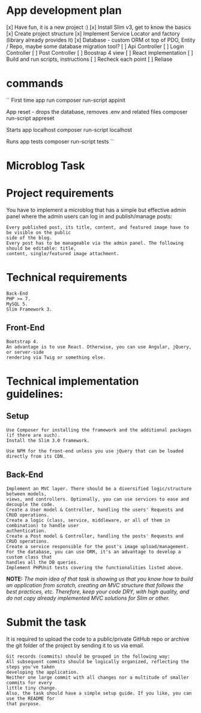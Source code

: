 # App development plan
[x] Have fun, it is a new project :)
[x] Install Slim v3, get to know the basics
[x] Create project structure
[x] Implement Service Locator and factory (library already provides it)
[x] Database - custom ORM ot top of PDO, Entity / Repo, maybe some database migration tool?
[ ] Api Controller
[ ] Login Controller
[ ] Post Controller
[ ] Boostrap 4 view
[ ] React implementation
[ ] Build and run scripts, instructions
[ ] Recheck each point
[ ] Reliase

# commands
``
First time app run
composer run-script appinit

App reset - drops the database, removes .env and related files
composer run-script appreset

Starts app localhost
composer run-script localhost

Runs app tests
composer run-script tests
``

# Microblog Task

# Project requirements

You have to implement a microblog that has a simple but effective admin panel where the admin
users can log in and publish/manage posts:

```
Every published post, its title, content, and featured image have to be visible on the public
side of the blog.
Every post has to be manageable via the admin panel. The following should be editable: title,
content, single/featured image attachment.
```
# Technical requirements

```
Back-End
PHP >= 7.
MySQL 5.
Slim Framework 3.
```
## Front-End

```
Bootstrap 4.
An advantage is to use React. Otherwise, you can use Angular, jQuery, or server-side
rendering via Twig or something else.
```
# Technical implementation guidelines:

## Setup

```
Use Composer for installing the framework and the additional packages (if there are such).
Install the Slim 3.0 framework.
```

```
Use NPM for the front-end unless you use jQuery that can be loaded directly from its CDN.
```
## Back-End

```
Implement an MVC layer. There should be a diversified logic/structure between models,
views, and controllers. Optionally, you can use services to ease and decouple the code.
Create a User model & Controller, handling the users' Requests and CRUD operations.
Create a logic (class, service, middleware, or all of them in combination) to handle user
authentication.
Create a Post model & Controller, handling the posts' Requests and CRUD operations.
Create a service responsible for the post's image upload/management.
For the database, you can use ORM, it's an advantage to develop a custom class that
handles all the DB queries.
Implement PHPUnit tests covering the functionalities listed above.
```
**NOTE:** _The main idea of that task is showing us that you know how to build an application from
scratch, creating an MVC structure that follows the best practices, etc. Therefore, keep your
code DRY, with high quality, and do not copy already implemented MVC solutions for Slim or
other._

# Submit the task

It is required to upload the code to a public/private GitHub repo or archive the git folder of the
project by sending it to us via email.

```
Git records (commits) should be grouped in the following way:
All subsequent commits should be logically organized, reflecting the steps you've taken
developing the application.
Neither one large commit with all changes nor a multitude of smaller commits for every
little tiny change.
Also, the task should have a simple setup guide. If you like, you can use the README for
that purpose.
```
